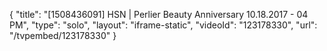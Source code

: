 {
    "title": "[1508436091] HSN | Perlier Beauty Anniversary 10.18.2017 - 04 PM",
    "type": "solo",
    "layout": "iframe-static",
    "videoId": "123178330",
    "url": "\/tvpembed\/123178330"
}